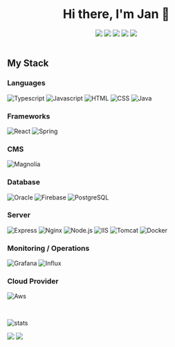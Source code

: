 <h1 align="center" > Hi there, I'm Jan 👋 </h1>
<div style="text-align:center">
<img src="https://img.shields.io/badge/Twitter-1DA1F2?style=for-the-badge&logo=twitter&logoColor=white" href="[twitter]">
<img src="https://img.shields.io/badge/GitHub-100000?style=for-the-badge&logo=github&logoColor=white" href="[github]">
<img src="https://img.shields.io/badge/xing-E4405F?style=for-the-badge&logo=xing&color=849E0B&logoColor=white" href="[xing]">
<img src="https://img.shields.io/badge/LinkedIn-0077B5?style=for-the-badge&logo=linkedin&logoColor=white" href="[linkedin]">
<img src="https://img.shields.io/badge/Instagram-E4405F?style=for-the-badge&logo=instagram&logoColor=white" href="[instagram]">
</div>
<br />

## My Stack

### Languages

![Typescript](https://img.shields.io/static/v1?logo=typescript&label=&message=TypeScript&style=for-the-badge&color=000000&logoColor=white)
![Javascript](https://img.shields.io/static/v1?logo=javascript&label=&message=JavaScript&style=for-the-badge&color=f0db4f&logoColor=black)
![HTML](https://img.shields.io/static/v1?logo=HTML5&label=&message=html&style=for-the-badge&color=E34F26&logoColor=white)
![CSS](https://img.shields.io/static/v1?logo=CSS3&label=&message=css&style=for-the-badge&color=1572B6)
![Java](https://img.shields.io/static/v1?logo=java&label=&message=Java&style=for-the-badge&color=f89820)

### Frameworks

![React](https://img.shields.io/static/v1?logo=react&label=&message=REACT&style=for-the-badge&color=61DAFB&logoColor=black)
![Spring](https://img.shields.io/static/v1?logo=spring&label=&message=spring&style=for-the-badge&color=green&logoColor=white)

### CMS

![Magnolia](https://img.shields.io/static/v1?logo=magnolia&label=&message=Magnolia&style=for-the-badge&color=green&logoColor=white)

### Database

![Oracle](https://img.shields.io/static/v1?logo=oracle&label=&message=Oracle%20DB&style=for-the-badge&color=red&logoColor=white)
![Firebase](https://img.shields.io/static/v1?logo=firebase&label=&message=FIREBASE&style=for-the-badge&color=FFCA28&logoColor=black)
![PostgreSQL](https://img.shields.io/static/v1?logo=postgresql&label=&message=POSTGRESQL&style=for-the-badge&color=336791&logoColor=white)

### Server

![Express](https://img.shields.io/static/v1?logo=express&label=&message=EXPRESS&style=for-the-badge&color=000000&logoColor=white)
![Nginx](https://img.shields.io/static/v1?logo=nginx&label=&message=NGINX&style=for-the-badge&color=009639&logoColor=white)
![Node.js](https://img.shields.io/static/v1?logo=node-dot-js&label=&message=NODE.JS&style=for-the-badge&color=339933&logoColor=white)
![IIS](https://img.shields.io/static/v1?logo=microsoft&label=&message=iis&style=for-the-badge&color=blue&logoColor=white)
![Tomcat](https://img.shields.io/static/v1?logo=Apache%20Tomcat&label=&message=tomcat&style=for-the-badge&color=454343&logoColor=white)
![Docker](https://img.shields.io/static/v1?logo=docker&label=&message=docker&style=for-the-badge&color=2996ED&logoColor=white)

### Monitoring / Operations
![Grafana](https://img.shields.io/static/v1?logo=grafana&label=&message=Grafana&style=for-the-badge&color=141619)
![Influx](https://img.shields.io/static/v1?logo=influxdb&label=&message=InfluxDB&style=for-the-badge&color=33ADF6&logoColor=white)

### Cloud Provider
![Aws](https://img.shields.io/static/v1?logo=Amazon%20AWS&label=&message=Amazon%20Web%20Services&style=for-the-badge&color=orange&logoColor=white)

<br />

![stats](https://github-readme-stats-alpha-cyan.vercel.app/api?username=janhartje&show_icons=true&hide_border=true&count_private=true&bg_color=30,909,ff0000&hide_rank=true&title_color=fff&text_color=fff&icon_color=fff)

[twitter]: https://twitter.com/janhartje
[github]: https://github.com/janhartje
[instagram]: https://instagram.com/janhartje
[linkedin]: https://www.linkedin.com/in/jan-hartje-78b7b7166/
[xing]: https://www.xing.com/profile/Jan_Hartje2

![](https://komarev.com/ghpvc/?username=janhartje&color=4d2860) ![](https://hit.yhype.me/github/profile?user_id=24506965)
